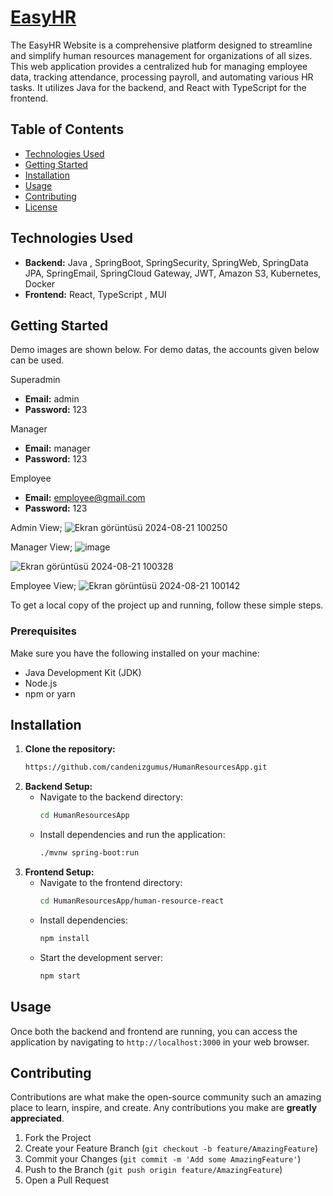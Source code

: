# [EasyHR](https://easyhr.store)

The EasyHR Website is a comprehensive platform designed to streamline and simplify human resources management for organizations of all sizes. This web application provides a centralized hub for managing employee data, tracking attendance, processing payroll, and automating various HR tasks. It utilizes Java for the backend, and React with TypeScript for the frontend.

## Table of Contents
- [Technologies Used](#technologies-used)
- [Getting Started](#getting-started)
- [Installation](#installation)
- [Usage](#usage)
- [Contributing](#contributing)
- [License](#license)

## Technologies Used
- **Backend:** Java , SpringBoot, SpringSecurity, SpringWeb, SpringData JPA, SpringEmail, SpringCloud Gateway, JWT, Amazon S3, Kubernetes, Docker
- **Frontend:** React, TypeScript , MUI

## Getting Started
 Demo images are shown below. For demo datas, the accounts given below can be used.
 
Superadmin 

- **Email:** admin
- **Password:** 123

Manager 

- **Email:** manager
- **Password:** 123

Employee 

- **Email:** employee@gmail.com
- **Password:** 123
  
Admin View;
![Ekran görüntüsü 2024-08-21 100250](https://github.com/user-attachments/assets/f2b80bf3-188d-48e5-ab9d-7309e2b3569f)

Manager View;
![image](https://github.com/user-attachments/assets/c88341cb-ce2c-4286-8bcb-d279dedbd6ed)

![Ekran görüntüsü 2024-08-21 100328](https://github.com/user-attachments/assets/c4120f4a-7ac2-459f-a82c-597c1600458c)

Employee View;
![Ekran görüntüsü 2024-08-21 100142](https://github.com/user-attachments/assets/eadc4c2e-2e81-415c-9f55-9eddd6730a2e)


To get a local copy of the project up and running, follow these simple steps.


### Prerequisites
Make sure you have the following installed on your machine:
- Java Development Kit (JDK)
- Node.js
- npm or yarn

## Installation

1. **Clone the repository:**
    ```sh
    https://github.com/candenizgumus/HumanResourcesApp.git
    ```
2. **Backend Setup:**
    - Navigate to the backend directory:
        ```sh
        cd HumanResourcesApp
        ```
    - Install dependencies and run the application:
        ```sh
        ./mvnw spring-boot:run
        ```
3. **Frontend Setup:**
    - Navigate to the frontend directory:
        ```sh
        cd HumanResourcesApp/human-resource-react
        ```
    - Install dependencies:
        ```sh
        npm install
        ```
    - Start the development server:
        ```sh
        npm start
        ```

## Usage
Once both the backend and frontend are running, you can access the application by navigating to `http://localhost:3000` in your web browser.

## Contributing
Contributions are what make the open-source community such an amazing place to learn, inspire, and create. Any contributions you make are **greatly appreciated**.

1. Fork the Project
2. Create your Feature Branch (`git checkout -b feature/AmazingFeature`)
3. Commit your Changes (`git commit -m 'Add some AmazingFeature'`)
4. Push to the Branch (`git push origin feature/AmazingFeature`)
5. Open a Pull Request


